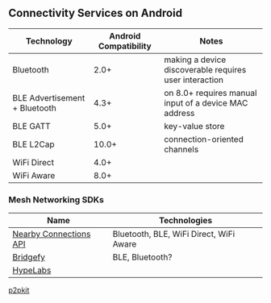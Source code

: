 ## Connectivity Services on Android

Technology | Android Compatibility | Notes
--- | --- | ---
Bluetooth | 2.0+ | making a device discoverable requires user interaction
BLE Advertisement + Bluetooth | 4.3+ | on 8.0+ requires manual input of a device MAC address
BLE GATT | 5.0+ | key-value store
BLE L2Cap | 10.0+ | connection-oriented channels
WiFi Direct | 4.0+
WiFi Aware | 8.0+

### Mesh Networking SDKs

Name | Technologies
--- | ---
[Nearby Connections API](https://developers.google.com/nearby/connections/overview) | Bluetooth, BLE, WiFi Direct, WiFi Aware
[Bridgefy](https://bridgefy.me/) | BLE, Bluetooth?
[HypeLabs](https://hypelabs.io/) |
[p2pkit](http://p2pkit.io/)
